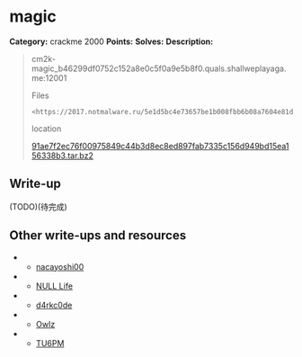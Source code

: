 # magic

**Category:** crackme 2000
**Points:** 
**Solves:** 
**Description:**

> cm2k-magic_b46299df0752c152a8e0c5f0a9e5b8f0.quals.shallweplayaga.me:12001
>
> Files
>
>     <https://2017.notmalware.ru/5e1d5bc4e73657be1b008fbb6b08a7604e81d7cb/91ae7f2ec76f00975849c44b3d8ec8ed897fab7335c156d949bd15ea156338b3.tar.bz2>
>
> location
>
> [91ae7f2ec76f00975849c44b3d8ec8ed897fab7335c156d949bd15ea156338b3.tar.bz2](91ae7f2ec76f00975849c44b3d8ec8ed897fab7335c156d949bd15ea156338b3.tar.bz2)

## Write-up

(TODO)(待完成)

## Other write-ups and resources
* * [nacayoshi00](https://nacayoshi00.wordpress.com/2017/04/30/20170429_defcon-writeup2/)
* * [NULL Life](https://github.com/sinfocol/ctfs/tree/master/writeups/2017/defcon-qualifiers/crackme-2000)
* * [d4rkc0de](https://ctftime.org/writeup/6620)
* * [Owlz](https://bannsecurity.com/index.php/home/10-ctf-writeups/42-defcon-2017-magic)
* * [TU6PM](https://giocher.com/words/2017/05/01/defcon-ctf-quals-writeups.html#magic)
